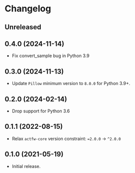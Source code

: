 # Changelog

## Unreleased

## 0.4.0 (2024-11-14)

- Fix convert_sample bug in Python 3.9

## 0.3.0 (2024-11-13)

- Update `Pillow` minimum version to `8.0.0` for Python 3.9+.

## 0.2.0 (2024-02-14)

- Drop support for Python 3.6

## 0.1.1 (2022-08-15)

- Relax `actfw-core` version constraint: `=2.0.0` -> `^2.0.0`

## 0.1.0 (2021-05-19)

- Initial release.
